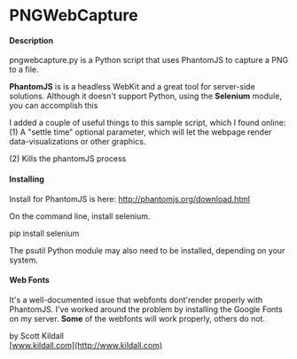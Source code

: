PNGWebCapture
=============

#### Description
pngwebcapture.py is a Python script that uses PhantomJS to capture a PNG to a file.

**PhantomJS** is is a headless WebKit and a great tool for server-side solutions. Although it doesn't support Python, using the **Selenium** module, you can accomplish this

I added a couple of useful things to this sample script, which I found online:
(1) A "settle time" optional parameter, which will let the webpage render data-visualizations or other graphics.

(2) Kills the phantomJS process

#### Installing
Install for PhantomJS is here:
http://phantomjs.org/download.html

On the command line, install selenium. 

pip install selenium

The psutil Python module may also need to be installed, depending on your system.


#### Web Fonts
It's a well-documented issue that webfonts dont'render properly with PhantomJS. I've worked around the problem by installing the Google Fonts on my server. **Some** of the webfonts will work properly, others do not.



by Scott Kildall  
[www.kildall.com](http://www.kildall.com)


